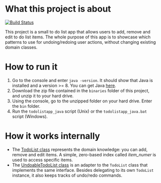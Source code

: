 # What this project is about
[![Build Status](https://travis-ci.org/bertilmuth/todolist.svg?branch=master)](https://travis-ci.org/bertilmuth/todolist)

This project is a small to do list app that allows users to add, remove and edit to do list items.
The whole purpose of this app is to showcase which patterns to use for undoing/redoing user actions,
without changing  existing domain classes.

# How to run it
1. Go to the console and enter `java -version`. It should show that Java is installed and a version >= 8. You can get Java [here](https://jdk.java.net/12/).
2. Download the zip file contained in the `binaries` folder of this project, and unzip it to your hard drive.
3. Using the console, go to the unzipped folder on your hard drive. Enter the `bin` folder. 
5. Run the `todolistapp_java` script (Unix) or the `todolistapp_java.bat` script (Windows).


# How it works internally
* The [TodoList class](https://github.com/bertilmuth/todolist/blob/master/src/main/java/todolist/TodoList.java) represents the domain knowledge:
you can add, remove and edit items. A simple, zero-based index called _item_numer_ is used to access specific items. 
* The [UndoableTodoList class](https://github.com/bertilmuth/todolist/blob/master/src/main/java/todolist/UndoableTodoList.java) is an adapter to the `TodoList` class that implements the same interface. Besides delegating to its own `TodoList` instance, it also keeps tracks of undo/redo commands.

